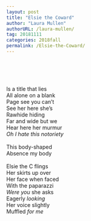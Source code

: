 ```yaml
---
layout: post
title: "Elsie the Coward"
author: "Laura Mullen"
authorURL: /laura-mullen/
tag: 20181111
categories: 2018fall
permalink: /Elsie-the-Coward/
---
```


<br><br>
<br><br>
Is a title that lies
<br>
All alone on a blank
<br>
Page see you can’t
<br>
See her here she’s
<br>
Rawhide hiding
<br>
Far and wide but we
<br>
Hear here her murmur
<br>
_Oh I hate this notoriety_
<br>
<br>
This body-shaped
<br>
Absence my body
<br>
<br>
Elsie the C flings
<br>
Her skirts up over
<br>
Her face when faced
<br>
With the paparazzi
<br>
_Were you_ she asks
<br>
Eagerly _looking_
<br>
Her voice slightly
<br>
Muffled _for me_
<br>
